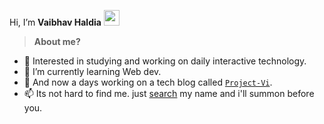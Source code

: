 

Hi, I’m **Vaibhav Haldia** <img src="https://camo.githubusercontent.com/e8e7b06ecf583bc040eb60e44eb5b8e0ecc5421320a92929ce21522dbc34c891/68747470733a2f2f6d656469612e67697068792e636f6d2f6d656469612f6876524a434c467a6361737252346961377a2f67697068792e676966" width="25px" data-canonical-src="https://media.giphy.com/media/hvRJCLFzcasrR4ia7z/giphy.gif" style="max-width:100%;">


> **About me?**
- 👀 Interested in studying and working on daily interactive technology.
- 🌱 I’m currently learning Web dev.
- 💞️ And now a days working on a tech blog called [```Project-Vi```](https://github.com/xoxics/).
- 📫 Its not hard to find me. just [search](https://github.com/xoxics/) my name and i'll summon before you.
<!--- we have to add my portfolio webiste link in this google link place--->

<!---
xoxics/xoxics is a ✨ special ✨ repository because its `README.md` (this file) appears on your GitHub profile.
You can click the Preview link to take a look at your changes.
--->
